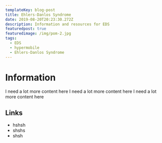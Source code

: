 ```yaml
---
templateKey: blog-post
title: Ehlers-Danlos Syndrome
date: 2019-08-20T20:23:30.272Z
description: Information and resources for EDS
featuredpost: true
featuredimage: /img/pom-2.jpg
tags:
  - EDS
  - hypermobile
  - Ehlers-Danlos Syndrome
---
```

# Information 

I need a lot more content here I need a lot more content here I need a lot more content here 

## Links

* hshsh
* shshs
* shsh
